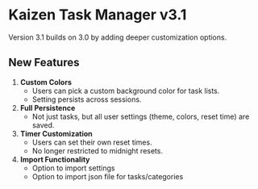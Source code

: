 # Kaizen Task Manager v3.1

Version 3.1 builds on 3.0 by adding deeper customization options.

## New Features
1. **Custom Colors**  
   - Users can pick a custom background color for task lists.
   - Setting persists across sessions.
2. **Full Persistence**  
   - Not just tasks, but all user settings (theme, colors, reset time) are saved.
3. **Timer Customization**  
   - Users can set their own reset times.
   - No longer restricted to midnight resets.
4. **Import Functionality**
   - Option to import settings
   - Option to import json file for tasks/categories